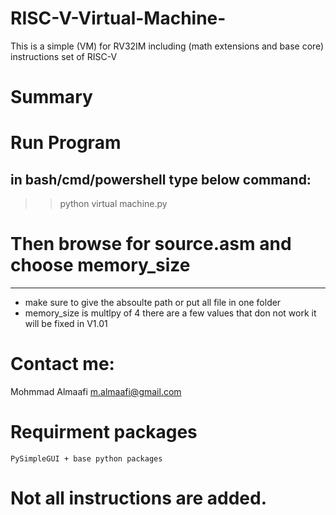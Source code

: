 # RISC-V-Virtual-Machine-
This is a simple (VM) for RV32IM including (math extensions and base core) instructions set of RISC-V

# Summary


# Run Program
in bash/cmd/powershell type below command:
---------------------------------------------
>>   python virtual machine.py
# Then browse for source.asm and choose memory_size   
---------------------------------------------
- make sure to give the absoulte path or put all file in one folder
- memory_size is multlpy of 4
	there are a few values that don not work
	it will be fixed in V1.01


# Contact me:
Mohmmad Almaafi  m.almaafi@gmail.com


# Requirment packages
	PySimpleGUI + base python packages
	
	
# Not all instructions are added. 
